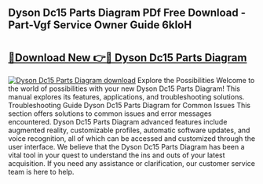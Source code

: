 ## Dyson Dc15 Parts Diagram PDf Free Download - Part-Vgf Service Owner Guide 6kIoH

# <h2><a href="http://dfnur5.blite.top/?on=Dyson+Dc15+Parts+Diagram">🔗Download New 👉🔴 Dyson Dc15 Parts Diagram</a></h2>

[![Dyson Dc15 Parts Diagram download](https://i.imgur.com/lujVjoI.png)](http://dfnur5.blite.top/?on=Dyson+Dc15+Parts+Diagram)
Explore the Possibilities Welcome to the world of possibilities with your new Dyson Dc15 Parts Diagram! This manual explores its features, applications, and troubleshooting solutions. Troubleshooting Guide Dyson Dc15 Parts Diagram for Common Issues This section offers solutions to common issues and error messages encountered. Dyson Dc15 Parts Diagram advanced features include augmented reality, customizable profiles, automatic software updates, and voice recognition, all of which can be accessed and customized through the user interface. We believe that the Dyson Dc15 Parts Diagram has been a vital tool in your quest to understand the ins and outs of your latest acquisition. If you need any assistance or clarification, our customer service team is here to help.
